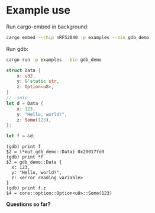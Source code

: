 # Example use
Run cargo-embed in background:
```bash
cargo embed --chip nRF52840 -p examples --bin gdb_demo
```

Run gdb:
```bash
cargo run -p examples --bin gdb_demo
```

```rust
struct Data {
    x: u32,
    y: &'static str,
    z: Option<u8>,
}
// -snip-
let d = Data {
    x: 123,
    y: "Hello, world!",
    z: Some(123),
};

let f = &d;
```

```gdb
(gdb) print f
$2 = (*mut gdb_demo::Data) 0x20017fd0
(gdb) print *f
$3 = gdb_demo::Data {
  x: 123,
  y: "Hello, world!",
  z: <error reading variable>
}
(gdb) print f.z
$4 = core::option::Option<u8>::Some(123)
```

**Questions so far?**